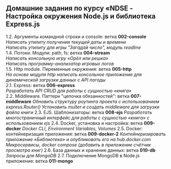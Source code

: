## Домашние задания по курсу «NDSE - Настройка окружения Node.js и библиотека Express.js

1.2. Аргументы командной строки и console: ветка **002-console**  
    _Написать утилиту получения текущей даты и времени_  
    _Написать утилиту для игры "Загадай число", модуль readline_  
1.4. Потоки. Модули: path, fs: ветка **004-stream**  
    _Написать консольную игру «Орёл или решка»_  
    _Написать программу-анализатор игровых логов_  
1.5. Http module. Переменные окружения: ветка **005-http**  
    _На основе модуля http написать консольное приложение для динамической загрузки данных с API погоды_  
2.1. Express: ветка **006-express**  
    _Разработать API CRUD для работы с сущностью «книга»_  
2.2. Middleware. Паттерн "цепочка обязанностей": ветка **007-middleware**
    _Обновить структуру роутинга проекта с использованием express.Router()_
    _Установить multer и создать middleware для загрузки файла книги_
2.3. EJS. Шаблонизаторы: ветка **008-ejs**
    _Разработать многостраничный интерфейс для работы с сущностью «книга» с использованием ejs_
2.4. Docker, установка и настройка: ветка **009-docker**
    _Docker CLI, Environment Variables, Volumes_
2.5. Docker: контейнеризация приложения: ветка **009-docker-2**
    _Контейнеризировать приложение «Библиотека» и опубликовать его на hub.docker.com_
    _Микросервисы, docker compose (добавить в приложение счётчик просмотра книг)_
2.6. База данных и хранение данных: ветка **010-db**
    _Запросы для MongoDB_
2.7. Подключение MongoDB в Node.js приложение: ветка **011-mongo**

